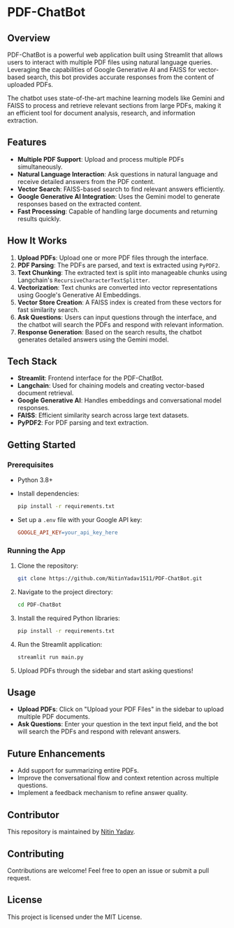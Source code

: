 # PDF-ChatBot

## Overview

PDF-ChatBot is a powerful web application built using Streamlit that allows users to interact with multiple PDF files using natural language queries. Leveraging the capabilities of Google Generative AI and FAISS for vector-based search, this bot provides accurate responses from the content of uploaded PDFs.

The chatbot uses state-of-the-art machine learning models like Gemini and FAISS to process and retrieve relevant sections from large PDFs, making it an efficient tool for document analysis, research, and information extraction.

## Features

- **Multiple PDF Support**: Upload and process multiple PDFs simultaneously.
- **Natural Language Interaction**: Ask questions in natural language and receive detailed answers from the PDF content.
- **Vector Search**: FAISS-based search to find relevant answers efficiently.
- **Google Generative AI Integration**: Uses the Gemini model to generate responses based on the extracted content.
- **Fast Processing**: Capable of handling large documents and returning results quickly.

## How It Works

1. **Upload PDFs**: Upload one or more PDF files through the interface.
2. **PDF Parsing**: The PDFs are parsed, and text is extracted using `PyPDF2`.
3. **Text Chunking**: The extracted text is split into manageable chunks using Langchain's `RecursiveCharacterTextSplitter`.
4. **Vectorization**: Text chunks are converted into vector representations using Google's Generative AI Embeddings.
5. **Vector Store Creation**: A FAISS index is created from these vectors for fast similarity search.
6. **Ask Questions**: Users can input questions through the interface, and the chatbot will search the PDFs and respond with relevant information.
7. **Response Generation**: Based on the search results, the chatbot generates detailed answers using the Gemini model.

## Tech Stack

- **Streamlit**: Frontend interface for the PDF-ChatBot.
- **Langchain**: Used for chaining models and creating vector-based document retrieval.
- **Google Generative AI**: Handles embeddings and conversational model responses.
- **FAISS**: Efficient similarity search across large text datasets.
- **PyPDF2**: For PDF parsing and text extraction.

## Getting Started

### Prerequisites

- Python 3.8+
- Install dependencies:

    ```bash
    pip install -r requirements.txt
    ```

- Set up a `.env` file with your Google API key:

    ```makefile
    GOOGLE_API_KEY=your_api_key_here
    ```

### Running the App

1. Clone the repository:

    ```bash
    git clone https://github.com/NitinYadav1511/PDF-ChatBot.git
    ```

2. Navigate to the project directory:

    ```bash
    cd PDF-ChatBot
    ```

3. Install the required Python libraries:

    ```bash
    pip install -r requirements.txt
    ```

4. Run the Streamlit application:

    ```bash
    streamlit run main.py
    ```

5. Upload PDFs through the sidebar and start asking questions!

## Usage

- **Upload PDFs**: Click on "Upload your PDF Files" in the sidebar to upload multiple PDF documents.
- **Ask Questions**: Enter your question in the text input field, and the bot will search the PDFs and respond with relevant answers.

## Future Enhancements

- Add support for summarizing entire PDFs.
- Improve the conversational flow and context retention across multiple questions.
- Implement a feedback mechanism to refine answer quality.

## Contributor

This repository is maintained by [Nitin Yadav](https://github.com/NitinYadav1511).

## Contributing

Contributions are welcome! Feel free to open an issue or submit a pull request.

## License

This project is licensed under the MIT License.
